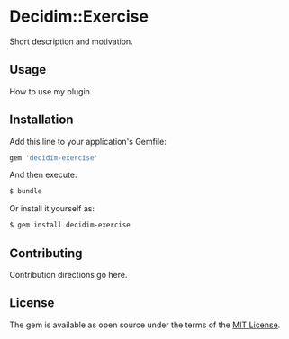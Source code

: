 # Decidim::Exercise
Short description and motivation.

## Usage
How to use my plugin.

## Installation
Add this line to your application's Gemfile:

```ruby
gem 'decidim-exercise'
```

And then execute:
```bash
$ bundle
```

Or install it yourself as:
```bash
$ gem install decidim-exercise
```

## Contributing
Contribution directions go here.

## License
The gem is available as open source under the terms of the [MIT License](https://opensource.org/licenses/MIT).
